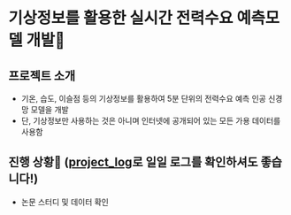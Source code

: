 # **기상정보를 활용한 실시간 전력수요 예측모델 개발**:electric_plug:

## 프로젝트 소개
* 기온, 습도, 이슬점 등의 기상정보를 활용하여 5분 단위의 전력수요 예측 인공 신경망 모델을 개발
* 단, 기상정보만 사용하는 것은 아니며 인터넷에 공개되어 있는 모든 가용 데이터를 사용함

## 진행 상황:runner: ([project_log](https://github.com/TAEJIN-AHN/Electricity-Load-Prediction/tree/ff8a6e7903e639cf7650c41b2e28ddfd53069ad4/project_log)로 일일 로그를 확인하셔도 좋습니다!)
* 논문 스터디 및 데이터 확인

